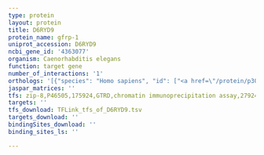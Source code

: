 ```yaml
---
type: protein
layout: protein
title: D6RYD9
protein_name: gfrp-1
uniprot_accession: D6RYD9
ncbi_gene_id: '4363077'
organism: Caenorhabditis elegans
function: target gene
number_of_interactions: '1'
orthologs: '[{"species": "Homo sapiens", "id": ["<a href=\"/protein/p30047\">P30047</a>"]}, {"species": "Mus musculus", "id": ["<a href=\"/protein/p99025\">P99025</a>"]}, {"species": "Rattus norvegicus", "id": ["<a href=\"/protein/p70552\">P70552</a>"]}, {"species": "Danio rerio", "id": ["<a href=\"/protein/q6pbt6\">Q6PBT6</a>"]}]'
jaspar_matrices: ''
tfs: zip-8,P46505,175924,GTRD,chromatin immunoprecipitation assay,27924024%5Buid%5D,No
targets: ''
tfs_download: TFLink_tfs_of_D6RYD9.tsv
targets_download: ''
bindingSites_download: ''
binding_sites_ls: ''

---
```

